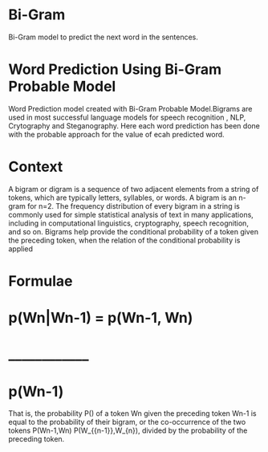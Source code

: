 # Bi-Gram
Bi-Gram model to predict the next word in the sentences. 


# Word Prediction Using Bi-Gram Probable Model
Word Prediction model created with Bi-Gram Probable Model.Bigrams are used in most successful language models for speech recognition , NLP,
Crytography and Steganography. Here each word prediction has been done with the probable approach for the value of ecah predicted word.

# Context
A bigram or digram is a sequence of two adjacent elements from a string of tokens, which are typically letters, syllables, or words. A 
bigram is an n-gram for n=2. The frequency distribution of every bigram in a string is commonly used for simple statistical analysis of 
text in many applications, including in computational linguistics, cryptography, speech recognition, and so on.
Bigrams help provide the conditional probability of a token given the preceding token, when the relation of the conditional probability is 
applied

# Formulae
# p(Wn|Wn-1) = p(Wn-1, Wn) 
#             ____________
#               p(Wn-1)

That is, the probability P() of a token  Wn given the preceding token Wn-1 is equal to the probability of their bigram, or the 
co-occurrence of the two tokens  P(Wn-1,Wn) P(W_{{n-1}},W_{n}), divided by the probability of the preceding token.
